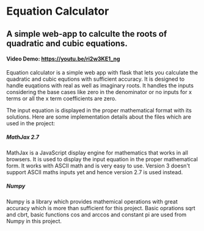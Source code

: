 # Equation Calculator

## A simple web-app to calculte the roots of quadratic and cubic equations.

#### Video Demo: https://youtu.be/ri2w3KE1_ng

Equation calculator is a simple web app with flask that lets you calculate the quadratic and cubic equtions with sufficient accuracy. It is designed to handle euqations with real as well as imaginary roots.
It handles the inputs considering the base cases like zero in the denominator or no inputs for x terms or all the x term coefficients are zero.

The input equation is displayed in the proper mathematical format with its solutions. Here are some implementation details about the files which are used in the project:

##### MathJax 2.7
MathJax is a JavaScript display engine for mathematics that works in all browsers. It is used to display the input equation in the proper mathematical form. It works with ASCII math and is very easy to use. Version 3 doesn't support ASCII maths inputs yet and hence version 2.7 is used instead.

##### Numpy
Numpy is a library which provides mathemical operations with great accuracy which is more than sufficient for this project. Basic oprations sqrt and cbrt, basic functions cos and arccos and constant pi are used from Numpy in this project.
